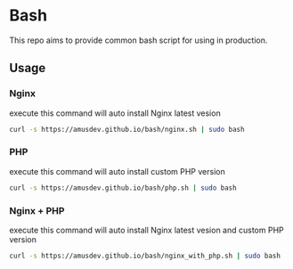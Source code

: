 # Bash
This repo aims to provide common bash script for using in production.  

## Usage
### Nginx
execute this command will auto install Nginx latest vesion
```bash
curl -s https://amusdev.github.io/bash/nginx.sh | sudo bash
```
### PHP
execute this command will auto install custom PHP version
```bash
curl -s https://amusdev.github.io/bash/php.sh | sudo bash
```
### Nginx + PHP
execute this command will auto install Nginx latest vesion and custom PHP version
```bash
curl -s https://amusdev.github.io/bash/nginx_with_php.sh | sudo bash
```
